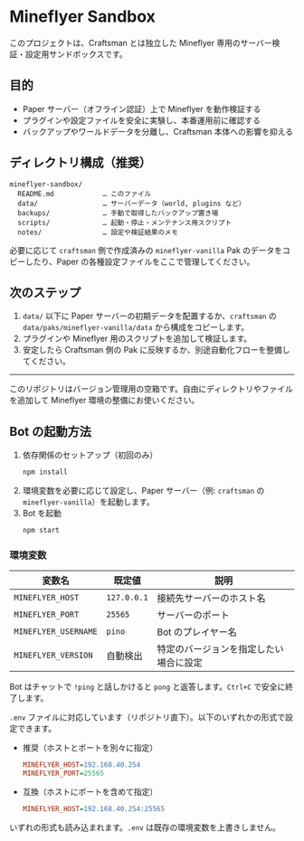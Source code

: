 # Mineflyer Sandbox

このプロジェクトは、Craftsman とは独立した Mineflyer 専用のサーバー検証・設定用サンドボックスです。

## 目的
- Paper サーバー（オフライン認証）上で Mineflyer を動作検証する
- プラグインや設定ファイルを安全に実験し、本番運用前に確認する
- バックアップやワールドデータを分離し、Craftsman 本体への影響を抑える

## ディレクトリ構成（推奨）
```
mineflyer-sandbox/
  README.md            … このファイル
  data/                … サーバーデータ（world, plugins など）
  backups/             … 手動で取得したバックアップ置き場
  scripts/             … 起動・停止・メンテナンス用スクリプト
  notes/               … 設定や検証結果のメモ
```

必要に応じて `craftsman` 側で作成済みの `mineflyer-vanilla` Pak のデータをコピーしたり、Paper の各種設定ファイルをここで管理してください。

## 次のステップ
1. `data/` 以下に Paper サーバーの初期データを配置するか、`craftsman` の `data/paks/mineflyer-vanilla/data` から構成をコピーします。
2. プラグインや Mineflyer 用のスクリプトを追加して検証します。
3. 安定したら Craftsman 側の Pak に反映するか、別途自動化フローを整備してください。

---
このリポジトリはバージョン管理用の空箱です。自由にディレクトリやファイルを追加して Mineflyer 環境の整備にお使いください。

## Bot の起動方法

1. 依存関係のセットアップ（初回のみ）
   ```bash
   npm install
   ```
2. 環境変数を必要に応じて設定し、Paper サーバー（例: `craftsman` の `mineflyer-vanilla`）を起動します。
3. Bot を起動
   ```bash
   npm start
   ```

### 環境変数
| 変数名               | 既定値        | 説明 |
| -------------------- | ------------- | ---- |
| `MINEFLYER_HOST`     | `127.0.0.1`   | 接続先サーバーのホスト名 |
| `MINEFLYER_PORT`     | `25565`       | サーバーのポート |
| `MINEFLYER_USERNAME` | `pino`| Bot のプレイヤー名 |
| `MINEFLYER_VERSION`  | 自動検出      | 特定のバージョンを指定したい場合に設定 |

Bot はチャットで `!ping` と話しかけると `pong` と返答します。`Ctrl+C` で安全に終了します。

`.env` ファイルに対応しています（リポジトリ直下）。以下のいずれかの形式で設定できます。

- 推奨（ホストとポートを別々に指定）
  ```ini
  MINEFLYER_HOST=192.168.40.254
  MINEFLYER_PORT=25565
  ```
- 互換（ホストにポートを含めて指定）
  ```ini
  MINEFLYER_HOST=192.168.40.254:25565
  ```

いずれの形式も読み込まれます。`.env` は既存の環境変数を上書きしません。
